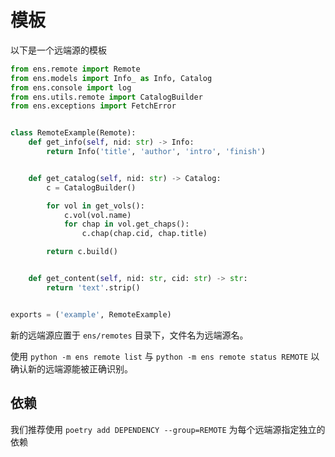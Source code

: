 # 模板

以下是一个远端源的模板

```python
from ens.remote import Remote
from ens.models import Info_ as Info, Catalog
from ens.console import log
from ens.utils.remote import CatalogBuilder
from ens.exceptions import FetchError


class RemoteExample(Remote):
    def get_info(self, nid: str) -> Info:
        return Info('title', 'author', 'intro', 'finish')


    def get_catalog(self, nid: str) -> Catalog:
        c = CatalogBuilder()

        for vol in get_vols():
            c.vol(vol.name)
            for chap in vol.get_chaps():
                c.chap(chap.cid, chap.title)

        return c.build()


    def get_content(self, nid: str, cid: str) -> str:
        return 'text'.strip()


exports = ('example', RemoteExample)
```

新的远端源应置于 `ens/remotes` 目录下，文件名为远端源名。

使用 `python -m ens remote list` 与 `python -m ens remote status REMOTE` 以确认新的远端源能被正确识别。

## 依赖

我们推荐使用 `poetry add DEPENDENCY --group=REMOTE` 为每个远端源指定独立的依赖
